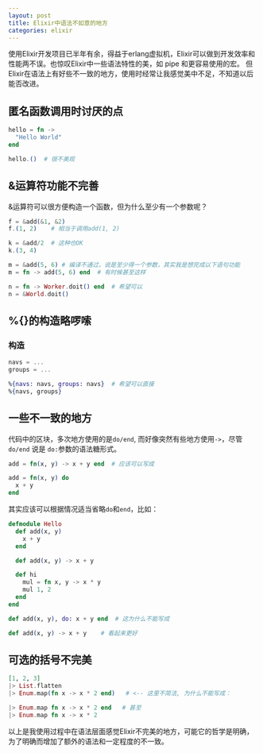 ```yaml
---
layout: post
title: Elixir中语法不如意的地方
categories: elixir
---
```


使用Elixir开发项目已半年有余，得益于erlang虚拟机，Elixir可以做到开发效率和性能两不误。也惊叹Elixir中一些语法特性的美，如 pipe 和更容易使用的宏。 但Elixir在语法上有好些不一致的地方，使用时经常让我感觉美中不足，不知道以后能否改进。


## 匿名函数调用时讨厌的点

```elixir
hello = fn ->
  "Hello World"
end

hello.()  # 很不美观
```

## &运算符功能不完善


&运算符可以很方便构造一个函数，但为什么至少有一个参数呢？


```elixir
f = &add(&1, &2)
f.(1, 2)    # 相当于调用add(1, 2)

k = &add/2  # 这种也OK
k.(3, 4)

m = &add(5, 6) # 编译不通过，说是至少得一个参数，其实我是想完成以下语句功能
m = fn -> add(5, 6) end  # 有时候甚至这样

n = fn -> Worker.doit() end  # 希望可以
n = &World.doit()
```

## %{}的构造略啰嗦

### 构造

```elixir
navs = ...
groups = ...

%{navs: navs, groups: navs}  # 希望可以直接
%{navs, groups}
```


## 一些不一致的地方

代码中的区块，多次地方使用的是`do/end`, 而好像突然有些地方使用`->`，尽管 `do/end` 说是 `do:`参数的语法糖形式。

```elixir
add = fn(x, y) -> x + y end  # 应该可以写成

add = fn(x, y) do
  x + y
end
```

其实应该可以根据情况适当省略`do`和`end`，比如：

```elixir
defmodule Hello
  def add(x, y)
    x + y
  end

  def add(x, y) -> x + y

  def hi
    mul = fn x, y -> x * y
    mul 1, 2
  end
end
```


```elixir
def add(x, y), do: x + y end  # 这为什么不能写成

def add(x, y) -> x + y    # 看起来更好
```

## 可选的括号不完美

```elixir
[1, 2, 3]
|> List.flatten
|> Enum.map(fn x -> x * 2 end)   # <-- 这里不简洁, 为什么不能写成：

|> Enum.map fn x -> x * 2 end   # 甚至
|> Enum.map fn x -> x * 2
```

以上是我使用过程中在语法层面感觉Elixir不完美的地方，可能它的哲学是明确，为了明确而增加了额外的语法和一定程度的不一致。

